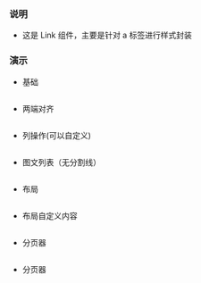 ### 说明

-   这是 Link 组件，主要是针对 a 标签进行样式封装

### 演示

-   基础

```js {"codepath": "base.jsx"}
```

-   两端对齐

```js {"codepath": "right.jsx"}
```

-   列操作(可以自定义)

```js {"codepath": "tools.jsx"}
```

-   图文列表（无分割线）

```js {"codepath": "image.jsx"}
```

-   布局

```js {"codepath": "layout.jsx"}
```

-   布局自定义内容

```js {"codepath": "layout_card.jsx"}
```

-   分页器

```js {"codepath": "pagination.jsx"}
```

-   分页器

```js {"codepath": "more.jsx"}
```
